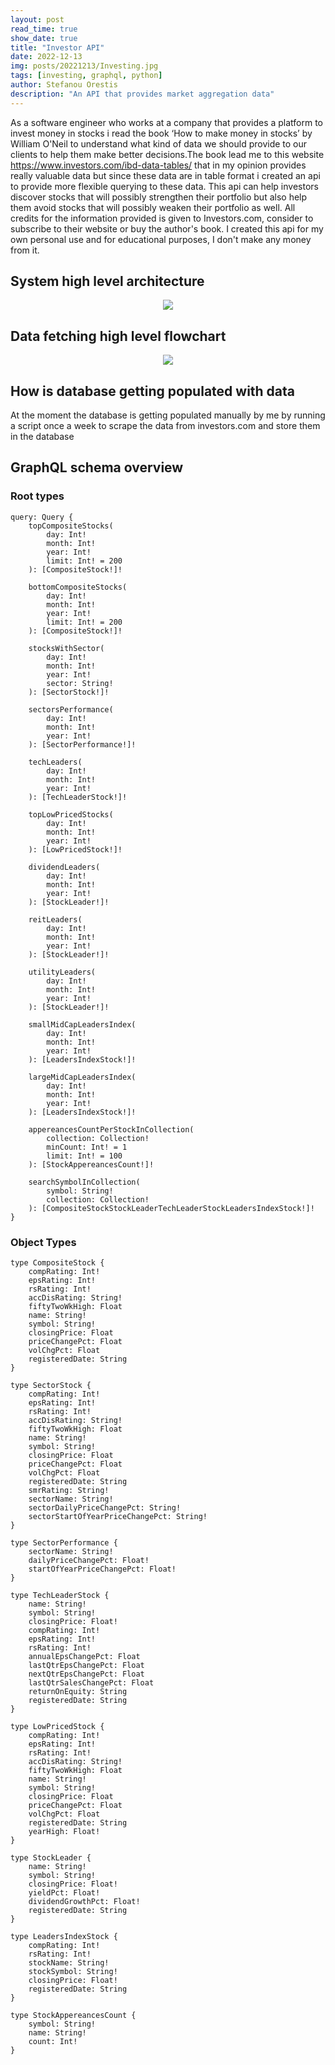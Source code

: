 ```yaml
---
layout: post
read_time: true
show_date: true
title: "Investor API"
date: 2022-12-13
img: posts/20221213/Investing.jpg
tags: [investing, graphql, python]
author: Stefanou Orestis
description: "An API that provides market aggregation data"
---
```

As a software engineer who works at a company that provides a platform to invest money in stocks i read the book ‘How to make money in stocks’ by William O'Neil to understand what kind of data we should provide to our clients to help them make better decisions.The book lead me to this website https://www.investors.com/ibd-data-tables/ that in my opinion provides really valuable data but since these data are in table format i created an api to provide more flexible querying to these data. This api can help investors discover stocks that will possibly strengthen their portfolio but also help them avoid stocks that will possibly weaken their portfolio as well. All credits for the information provided is given to Investors.com, consider to subscribe to their website or buy the author's book. I created this api for my own personal use and for educational purposes, I don't make any money from it.

## System high level architecture

<center><img src='./assets/img/posts/20221213/architecture.png'></center>


## Data fetching high level flowchart

<center><img src='./assets/img/posts/20221213/flowchart1.png'></center>


## How is database getting populated with data
At the moment the database is getting populated manually by me by running a script once a week to scrape the data from investors.com and store them in the database

## GraphQL schema overview

### Root types
```
query: Query {
    topCompositeStocks(
        day: Int!
        month: Int!
        year: Int!
        limit: Int! = 200
    ): [CompositeStock!]!

    bottomCompositeStocks(
        day: Int!
        month: Int!
        year: Int!
        limit: Int! = 200
    ): [CompositeStock!]!

    stocksWithSector(
        day: Int!
        month: Int!
        year: Int!
        sector: String!
    ): [SectorStock!]!

    sectorsPerformance(
        day: Int!
        month: Int!
        year: Int!
    ): [SectorPerformance!]!

    techLeaders(
        day: Int!
        month: Int!
        year: Int!
    ): [TechLeaderStock!]!

    topLowPricedStocks(
        day: Int!
        month: Int!
        year: Int!
    ): [LowPricedStock!]!

    dividendLeaders(
        day: Int!
        month: Int!
        year: Int!
    ): [StockLeader!]!

    reitLeaders(
        day: Int!
        month: Int!
        year: Int!
    ): [StockLeader!]!

    utilityLeaders(
        day: Int!
        month: Int!
        year: Int!
    ): [StockLeader!]!

    smallMidCapLeadersIndex(
        day: Int!
        month: Int!
        year: Int!
    ): [LeadersIndexStock!]!

    largeMidCapLeadersIndex(
        day: Int!
        month: Int!
        year: Int!
    ): [LeadersIndexStock!]!

    appereancesCountPerStockInCollection(
        collection: Collection!
        minCount: Int! = 1
        limit: Int! = 100
    ): [StockAppereancesCount!]!

    searchSymbolInCollection(
        symbol: String!
        collection: Collection!
    ): [CompositeStockStockLeaderTechLeaderStockLeadersIndexStock!]!
}

```
### Object Types
```
type CompositeStock {
    compRating: Int!
    epsRating: Int!
    rsRating: Int!
    accDisRating: String!
    fiftyTwoWkHigh: Float
    name: String!
    symbol: String!
    closingPrice: Float
    priceChangePct: Float
    volChgPct: Float
    registeredDate: String
}

type SectorStock {
    compRating: Int!
    epsRating: Int!
    rsRating: Int!
    accDisRating: String!
    fiftyTwoWkHigh: Float
    name: String!
    symbol: String!
    closingPrice: Float
    priceChangePct: Float
    volChgPct: Float
    registeredDate: String
    smrRating: String!
    sectorName: String!
    sectorDailyPriceChangePct: String!
    sectorStartOfYearPriceChangePct: String!
}

type SectorPerformance {
    sectorName: String!
    dailyPriceChangePct: Float!
    startOfYearPriceChangePct: Float!
}

type TechLeaderStock {
    name: String!
    symbol: String!
    closingPrice: Float!
    compRating: Int!
    epsRating: Int!
    rsRating: Int!
    annualEpsChangePct: Float
    lastQtrEpsChangePct: Float
    nextQtrEpsChangePct: Float
    lastQtrSalesChangePct: Float
    returnOnEquity: String
    registeredDate: String
}

type LowPricedStock {
    compRating: Int!
    epsRating: Int!
    rsRating: Int!
    accDisRating: String!
    fiftyTwoWkHigh: Float
    name: String!
    symbol: String!
    closingPrice: Float
    priceChangePct: Float
    volChgPct: Float
    registeredDate: String
    yearHigh: Float!
}

type StockLeader {
    name: String!
    symbol: String!
    closingPrice: Float!
    yieldPct: Float!
    dividendGrowthPct: Float!
    registeredDate: String
}

type LeadersIndexStock {
    compRating: Int!
    rsRating: Int!
    stockName: String!
    stockSymbol: String!
    closingPrice: Float!
    registeredDate: String
}

type StockAppereancesCount {
    symbol: String!
    name: String!
    count: Int!
}
```
